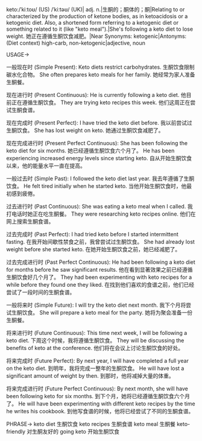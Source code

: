keto:/ˈkiːtoʊ/ (US) /ˈkiːtəʊ/ (UK)| adj. n.|生酮的；酮体的；酮|Relating to or characterized by the production of ketone bodies, as in ketoacidosis or a ketogenic diet.  Also, a shortened form referring to a ketogenic diet or something related to it (like "keto meal").|She's following a keto diet to lose weight. 她正在遵循生酮饮食减肥。|Near Synonyms: ketogenic|Antonyms:  (Diet context) high-carb, non-ketogenic|adjective, noun


USAGE->

一般现在时 (Simple Present):
Keto diets restrict carbohydrates. 生酮饮食限制碳水化合物。
She often prepares keto meals for her family. 她经常为家人准备生酮餐。

现在进行时 (Present Continuous):
He is currently following a keto diet. 他目前正在遵循生酮饮食。
They are trying keto recipes this week.  他们这周正在尝试生酮食谱。

现在完成时 (Present Perfect):
I have tried the keto diet before. 我以前尝试过生酮饮食。
She has lost weight on keto.  她通过生酮饮食减肥了。

现在完成进行时 (Present Perfect Continuous):
She has been following the keto diet for six months. 她已经遵循生酮饮食六个月了。
He has been experiencing increased energy levels since starting keto. 自从开始生酮饮食以来，他的能量水平一直在提高。

一般过去时 (Simple Past):
I followed the keto diet last year. 我去年遵循了生酮饮食。
He felt tired initially when he started keto. 当他开始生酮饮食时，他最初感到疲倦。

过去进行时 (Past Continuous):
She was eating a keto meal when I called. 我打电话时她正在吃生酮餐。
They were researching keto recipes online. 他们在网上搜索生酮食谱。

过去完成时 (Past Perfect):
I had tried keto before I started intermittent fasting. 在我开始间歇性禁食之前，我曾尝试过生酮饮食。
She had already lost weight before she started keto. 在她开始生酮饮食之前，她已经减肥了。

过去完成进行时 (Past Perfect Continuous):
He had been following a keto diet for months before he saw significant results. 他在看到显著效果之前已经遵循生酮饮食好几个月了。
They had been experimenting with keto recipes for a while before they found one they liked. 在找到他们喜欢的食谱之前，他们已经尝试了一段时间的生酮食谱。

一般将来时 (Simple Future):
I will try the keto diet next month. 我下个月将尝试生酮饮食。
She will prepare a keto meal for the party. 她将为聚会准备一份生酮餐。

将来进行时 (Future Continuous):
This time next week, I will be following a keto diet. 下周这个时候，我将遵循生酮饮食。
They will be discussing the benefits of keto at the conference. 他们将在会议上讨论生酮饮食的好处。

将来完成时 (Future Perfect):
By next year, I will have completed a full year on the keto diet. 到明年，我将完成一整年的生酮饮食。
He will have lost a significant amount of weight by then. 到那时，他将减掉大量的体重。

将来完成进行时 (Future Perfect Continuous):
By next month, she will have been following keto for six months. 到下个月，她将已经遵循生酮饮食六个月了。
He will have been experimenting with different keto recipes by the time he writes his cookbook. 到他写食谱的时候，他将已经尝试了不同的生酮食谱。


PHRASE->
keto diet  生酮饮食
keto recipes  生酮食谱
keto meal  生酮餐
keto-friendly  对生酮友好的
going keto  开始生酮饮食
